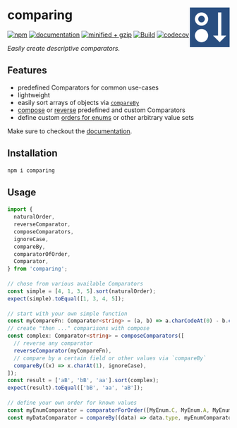 # comparing <a href="https://www.github.com/JanMalch/comparing"><img src="https://raw.githubusercontent.com/JanMalch/comparing/master/.github/assets/logo.png" width="90" height="90" align="right"></a>

[![npm](https://img.shields.io/npm/v/comparing)][npm-url]
[![documentation](https://img.shields.io/badge/docs-available-success)][docs-url]
[![minified + gzip](https://badgen.net/bundlephobia/minzip/comparing)][bundlephobia-url]
[![Build](https://github.com/JanMalch/comparing/workflows/Build/badge.svg)][build-url]
[![codecov](https://codecov.io/gh/JanMalch/comparing/branch/master/graph/badge.svg)][codecov-url]

<i>Easily create descriptive comparators.</i>

## Features

- predefined Comparators for common use-cases
- lightweight
- easily sort arrays of objects via [`compareBy`](http://janmalch.github.io/comparing/#compareby)
- [compose](http://janmalch.github.io/comparing/#composecomparators) or [reverse](http://janmalch.github.io/comparing/#reversecomparator) predefined and custom Comparators
- define custom [orders for enums](http://janmalch.github.io/comparing/#comparatorfororder) or other arbitrary value sets

Make sure to checkout the [documentation][docs-url].

## Installation

```bash
npm i comparing
```

## Usage

```typescript
import {
  naturalOrder,
  reverseComparator,
  composeComparators,
  ignoreCase,
  compareBy,
  comparatorOfOrder,
  Comparator,
} from 'comparing';

// chose from various available Comparators
const simple = [4, 1, 3, 5].sort(naturalOrder);
expect(simple).toEqual([1, 3, 4, 5]);

// start with your own simple function
const myCompareFn: Comparator<string> = (a, b) => a.charCodeAt(0) - b.charCodeAt(0);
// create "then ..." comparisons with compose
const complex: Comparator<string> = composeComparators([
  // reverse any comparator
  reverseComparator(myCompareFn),
  // compare by a certain field or other values via `compareBy`
  compareBy((x) => x.charAt(1), ignoreCase),
]);
const result = ['aB', 'bB', 'aa'].sort(complex);
expect(result).toEqual(['bB', 'aa', 'aB']);

// define your own order for known values
const myEnumComparator = comparatorForOrder([MyEnum.C, MyEnum.A, MyEnum.B]);
const myDataComparator = compareBy((data) => data.type, myEnumComparator);
```

[docs-url]: https://janmalch.github.io/comparing/
[npm-url]: https://www.npmjs.com/package/comparing
[build-url]: https://github.com/JanMalch/comparing/actions?query=workflow%3ABuild
[codecov-url]: https://codecov.io/gh/JanMalch/comparing
[bundlephobia-url]: https://bundlephobia.com/result?p=comparing
